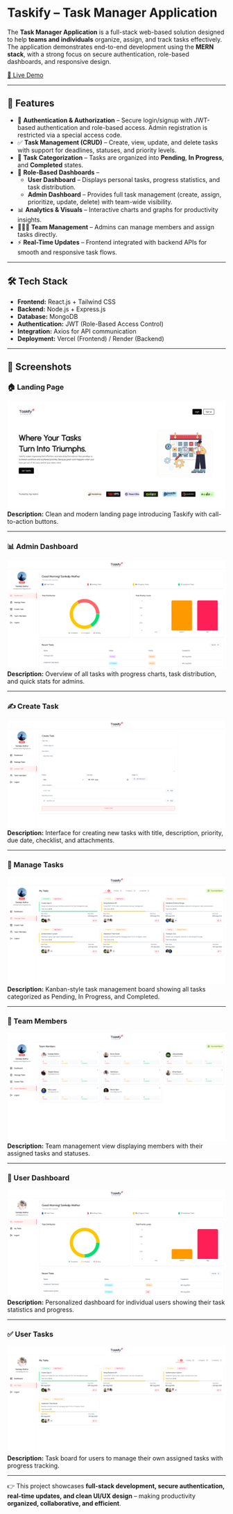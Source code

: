 # Taskify – Task Manager Application

The **Task Manager Application** is a full-stack web-based solution designed to help **teams and individuals** organize, assign, and track tasks effectively. The application demonstrates end-to-end development using the **MERN stack**, with a strong focus on secure authentication, role-based dashboards, and responsive design.  

<a href="https://taskifyproject.vercel.app/" target="_blank" rel="noopener noreferrer">🚀 Live Demo</a>

---

## 🚀 Features  

- 🔑 **Authentication & Authorization** – Secure login/signup with JWT-based authentication and role-based access. Admin registration is restricted via a special access code.  
- ✅ **Task Management (CRUD)** – Create, view, update, and delete tasks with support for deadlines, statuses, and priority levels.  
- 📂 **Task Categorization** – Tasks are organized into **Pending**, **In Progress**, and **Completed** states.  
- 👥 **Role-Based Dashboards** –  
  - **User Dashboard** – Displays personal tasks, progress statistics, and task distribution.  
  - **Admin Dashboard** – Provides full task management (create, assign, prioritize, update, delete) with team-wide visibility.  
- 📊 **Analytics & Visuals** – Interactive charts and graphs for productivity insights.  
- 🧑‍🤝‍🧑 **Team Management** – Admins can manage members and assign tasks directly.  
- ⚡ **Real-Time Updates** – Frontend integrated with backend APIs for smooth and responsive task flows.  

---

## 🛠️ Tech Stack  

- **Frontend:** React.js + Tailwind CSS  
- **Backend:** Node.js + Express.js  
- **Database:** MongoDB  
- **Authentication:** JWT (Role-Based Access Control)  
- **Integration:** Axios for API communication  
- **Deployment:** Vercel (Frontend) / Render (Backend)  

---

## 📸 Screenshots

### 🏠 Landing Page
![Landing Page](frontend/Task-Manager/src/assets/screenshots/landingPage.png)  
**Description:** Clean and modern landing page introducing Taskify with call-to-action buttons.

---

### 📊 Admin Dashboard
![Admin Dashboard](frontend/Task-Manager/src/assets/screenshots/adminDashboard.png)  
**Description:** Overview of all tasks with progress charts, task distribution, and quick stats for admins.

---

### ✍️ Create Task
![Create Task](frontend/Task-Manager/src/assets/screenshots/createTask.png)  
**Description:** Interface for creating new tasks with title, description, priority, due date, checklist, and attachments.

---

### 📂 Manage Tasks
![Manage Tasks](frontend/Task-Manager/src/assets/screenshots/manageTasks.png)  
**Description:** Kanban-style task management board showing all tasks categorized as Pending, In Progress, and Completed.

---

### 👥 Team Members
![Team Members](frontend/Task-Manager/src/assets/screenshots/team.png)  
**Description:** Team management view displaying members with their assigned tasks and statuses.

---

### 👤 User Dashboard
![User Dashboard](frontend/Task-Manager/src/assets/screenshots/userDashboard.png)  
**Description:** Personalized dashboard for individual users showing their task statistics and progress.

---

### ✅ User Tasks
![User Tasks](frontend/Task-Manager/src/assets/screenshots/userTasks.png)  
**Description:** Task board for users to manage their own assigned tasks with progress tracking.

---

👉 This project showcases **full-stack development, secure authentication, real-time updates, and clean UI/UX design** – making productivity **organized, collaborative, and efficient**.  
